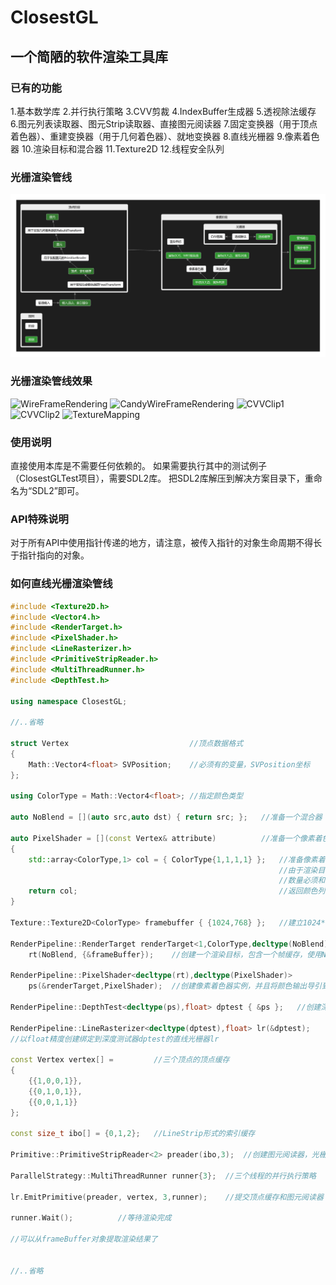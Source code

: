 # ClosestGL

## 一个简陋的软件渲染工具库

### 已有的功能
1.基本数学库
2.并行执行策略
3.CVV剪裁
4.IndexBuffer生成器
5.透视除法缓存
6.图元列表读取器、图元Strip读取器、直接图元阅读器
7.固定变换器（用于顶点着色器）、重建变换器（用于几何着色器）、就地变换器
8.直线光栅器
9.像素着色器
10.渲染目标和混合器
11.Texture2D
12.线程安全队列

### 光栅渲染管线
![RenderPipeline](RenderPipeline.png)

### 光栅渲染管线效果
![WireFrameRendering](WireFrameRendering.gif)
![CandyWireFrameRendering](CandyWireFrameRendering.gif)
![CVVClip1](CVVClip.gif)
![CVVClip2](CVVClip2.gif)
![TextureMapping](TextureMapping.gif)

### 使用说明
直接使用本库是不需要任何依赖的。
如果需要执行其中的测试例子（ClosestGLTest项目），需要SDL2库。
把SDL2库解压到解决方案目录下，重命名为“SDL2”即可。

### API特殊说明
对于所有API中使用指针传递的地方，请注意，被传入指针的对象生命周期不得长于指针指向的对象。


### 如何直线光栅渲染管线

```cpp
#include <Texture2D.h>
#include <Vector4.h>
#include <RenderTarget.h>
#include <PixelShader.h>
#include <LineRasterizer.h>
#include <PrimitiveStripReader.h>
#include <MultiThreadRunner.h>
#include <DepthTest.h>

using namespace ClosestGL;

//..省略
	
struct Vertex							//顶点数据格式
{
	Math::Vector4<float> SVPosition;	//必须有的变量，SVPosition坐标
};

using ColorType = Math::Vector4<float>;	//指定颜色类型

auto NoBlend = [](auto src,auto dst) { return src; };	//准备一个混合器

auto PixelShader = [](const Vertex& attribute)			//准备一个像素着色器
{
	std::array<ColorType,1> col = { ColorType{1,1,1,1} };	//准备像素着色器的输出数据
															//由于渲染目标可能有多个纹理，所以输出多个数据
															//数量必须和渲染目标内纹理个数相匹配
	return col;												//返回颜色列表
}

Texture::Texture2D<ColorType> framebuffer { {1024,768} };	//建立1024*768的帧缓存

RenderPipeline::RenderTarget renderTarget<1,ColorType,decltype(NoBlend)>
	rt(NoBlend, {&frameBuffer});	//创建一个渲染目标，包含一个帧缓存，使用NoBlend混合器
	
RenderPipeline::PixelShader<decltype(rt),decltype(PixelShader)>
	ps(&renderTarget,PixelShader);	//创建像素着色器实例，并且将颜色输出导引到渲染目标上。
	
RenderPipeline::DepthTest<decltype(ps),float> dptest { &ps };	//创建深度测试器，并把输出绑定到ps上。
	
RenderPipeline::LineRasterizer<decltype(dptest),float> lr(&dptest);
//以float精度创建绑定到深度测试器dptest的直线光栅器lr

const Vertex vertex[] = 		//三个顶点的顶点缓存
{
	{{1,0,0,1}},
	{{0,1,0,1}},
	{{0,0,1,1}}
};

const size_t ibo[] = {0,1,2};	//LineStrip形式的索引缓存

Primitive::PrimitiveStripReader<2> preader(ibo,3);	//创建图元阅读器，光栅器需要从此处读取索引缓存

ParallelStrategy::MultiThreadRunner runner{3};	//三个线程的并行执行策略

lr.EmitPrimitive(preader, vertex, 3,runner);	//提交顶点缓存和图元阅读器

runner.Wait();			//等待渲染完成

//可以从frameBuffer对象提取渲染结果了


//..省略


```












